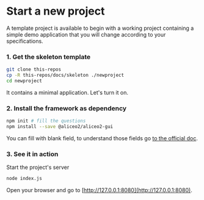 # Start a new project

A template project is available to begin with a working project containing a simple demo application that you will change according to your specifications.

### 1. Get the skeleton template

```bash
git clone this-repos
cp -R this-repos/docs/skeleton ./newproject
cd newproject
```

It contains a minimal application. Let's turn it on.

### 2. Install the framework as dependency

```bash
npm init # fill the questions
npm install --save @aliceo2/aliceo2-gui
```

You can fill with blank field, to understand those fields go [to the official doc](https://docs.npmjs.com/files/package.json).

### 3. See it in action

Start the project's server

```bash
node index.js
```

Open your browser and go to [http://127.0.0.1:8080](http://127.0.0.1:8080).
